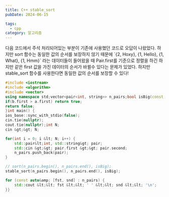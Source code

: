 ```yaml
---
title: C++ stable_sort
pubDate: 2024-06-15

tags:
  - cpp
category: 알고리즘
---
```


다음 코드에서 주석 처리되어있는 부분이 기존에 사용했던 코드로 오답이 나왔었다. 하지만 sort 함수는 동일한 값의 순서를 보장하지 않기 때문에 \`{2, Hoxy}, {1, Hello}, {1, What}, {1, Hmm}\` 라는 데이터들이 들어왔을 때 Pair.first를 기준으로 정렬을 하긴 하지만 같은 first 값을 가진 데이터의 순서가 바뀔수 있다는 문제가 있었다. 하지만 stable_sort 함수를 사용한다면 동일한 값의 순서를 보장할 수 있다!

```cpp
#include <iostream>
#include <algorithm>
#include <vector>
using namespace std;vector<pair<int, string>> n_pairs;bool isBig(const std::pair<int, std::string> &a, const std::pair<int, std::string> &b) {
if(b.first > a.first) return true;
return false;
}int main() {
ios_base::sync_with_stdio(false);
cin.tie(nullptr);
cout.tie(nullptr);int N;
cin &gt;&gt; N;

for(int i = 0; i &lt; N; i++) {
    std::pair&lt;int, std::string&gt; pair;
    std::cin &gt;&gt; pair.first &gt;&gt; pair.second;
    n_pairs.push_back(pair);
}

// sort(n_pairs.begin(), n_pairs.end(), isBig);
stable_sort(n_pairs.begin(), n_pairs.end(), isBig);

for (const auto&amp; [fst, snd] : n_pairs) {
    std::cout &lt;&lt; fst &lt;&lt; ' ' &lt;&lt; snd &lt;&lt; '\n';
}}
```
